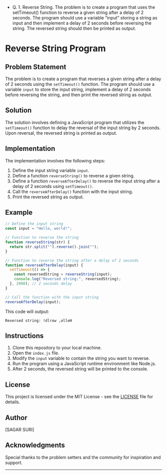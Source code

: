 
- Q. 1. Reverse String.
The problem is to create a program that uses the setTimeout() function to reverse a given string after a delay
of 2 seconds. The program should use a variable “input” storing a string as input and then implement a delay of
2 seconds before reversing the string. The reversed string should then be printed as output.
# Reverse String Program

## Problem Statement

The problem is to create a program that reverses a given string after a delay of 2 seconds using the `setTimeout()` function. The program should use a variable `input` to store the input string, implement a delay of 2 seconds before reversing the string, and then print the reversed string as output.

## Solution

The solution involves defining a JavaScript program that utilizes the `setTimeout()` function to delay the reversal of the input string by 2 seconds. Upon reversal, the reversed string is printed as output.

## Implementation

The implementation involves the following steps:

1. Define the input string variable `input`.
2. Define a function `reverseString()` to reverse a given string.
3. Define a function `reverseAfterDelay()` to reverse the input string after a delay of 2 seconds using `setTimeout()`.
4. Call the `reverseAfterDelay()` function with the input string.
5. Print the reversed string as output.

## Example

```javascript
// Define the input string
const input = "Hello, world!";

// Function to reverse the string
function reverseString(str) {
  return str.split("").reverse().join("");
}

// Function to reverse the string after a delay of 2 seconds
function reverseAfterDelay(input) {
  setTimeout(() => {
    const reversedString = reverseString(input);
    console.log("Reversed string:", reversedString);
  }, 2000); // 2 seconds delay
}

// Call the function with the input string
reverseAfterDelay(input);
```

This code will output:

```
Reversed string: !dlrow ,olleH
```

## Instructions

1. Clone this repository to your local machine.
2. Open the `index.js` file.
3. Modify the `input` variable to contain the string you want to reverse.
4. Run the program using a JavaScript runtime environment like Node.js.
5. After 2 seconds, the reversed string will be printed to the console.

## License

This project is licensed under the MIT License - see the [LICENSE](LICENSE) file for details.

## Author

[SAGAR SURI]

## Acknowledgments

Special thanks to the problem setters and the community for inspiration and support.

---
